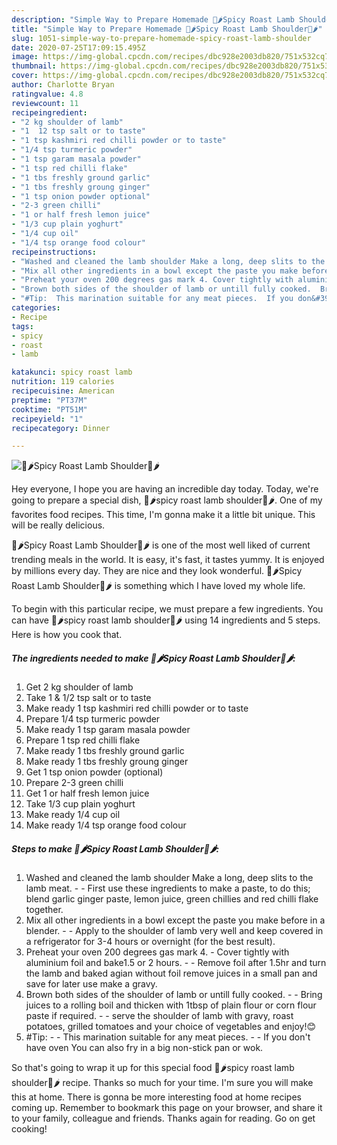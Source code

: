 ```yaml
---
description: "Simple Way to Prepare Homemade 🍖🌶Spicy Roast Lamb Shoulder🍖🌶"
title: "Simple Way to Prepare Homemade 🍖🌶Spicy Roast Lamb Shoulder🍖🌶"
slug: 1051-simple-way-to-prepare-homemade-spicy-roast-lamb-shoulder
date: 2020-07-25T17:09:15.495Z
image: https://img-global.cpcdn.com/recipes/dbc928e2003db820/751x532cq70/🍖🌶spicy-roast-lamb-shoulder🍖🌶-recipe-main-photo.jpg
thumbnail: https://img-global.cpcdn.com/recipes/dbc928e2003db820/751x532cq70/🍖🌶spicy-roast-lamb-shoulder🍖🌶-recipe-main-photo.jpg
cover: https://img-global.cpcdn.com/recipes/dbc928e2003db820/751x532cq70/🍖🌶spicy-roast-lamb-shoulder🍖🌶-recipe-main-photo.jpg
author: Charlotte Bryan
ratingvalue: 4.8
reviewcount: 11
recipeingredient:
- "2 kg shoulder of lamb"
- "1  12 tsp salt or to taste"
- "1 tsp kashmiri red chilli powder or to taste"
- "1/4 tsp turmeric powder"
- "1 tsp garam masala powder"
- "1 tsp red chilli flake"
- "1 tbs freshly ground garlic"
- "1 tbs freshly groung ginger"
- "1 tsp onion powder optional"
- "2-3 green chilli"
- "1 or half fresh lemon juice"
- "1/3 cup plain yoghurt"
- "1/4 cup oil"
- "1/4 tsp orange food colour"
recipeinstructions:
- "Washed and cleaned the lamb shoulder Make a long, deep slits to the lamb meat.  First use these ingredients to make a paste, to do this; blend garlic ginger paste, lemon juice, green chillies and red chilli flake together."
- "Mix all other ingredients in a bowl except the paste you make before in a blender.  Apply to the shoulder of lamb very well and keep covered in a refrigerator for 3-4 hours or overnight (for the best result)."
- "Preheat your oven 200 degrees gas mark 4. Cover tightly with aluminium foil and bake1.5 or 2 hours.  Remove foil after 1.5hr and turn the lamb and baked agian without foil remove juices in a small pan and save for later use make a gravy."
- "Brown both sides of the shoulder of lamb or untill fully cooked.  Bring juices to a rolling boil and thicken with 1tbsp of plain flour or corn flour paste if required.  serve the shoulder of lamb with gravy, roast potatoes, grilled tomatoes and your choice of vegetables and enjoy!😊"
- "#Tip:  This marination suitable for any meat pieces.  If you don&#39;t have oven You can also fry in a big non-stick pan or wok."
categories:
- Recipe
tags:
- spicy
- roast
- lamb

katakunci: spicy roast lamb 
nutrition: 119 calories
recipecuisine: American
preptime: "PT37M"
cooktime: "PT51M"
recipeyield: "1"
recipecategory: Dinner

---
```



![🍖🌶Spicy Roast Lamb Shoulder🍖🌶](https://img-global.cpcdn.com/recipes/dbc928e2003db820/751x532cq70/🍖🌶spicy-roast-lamb-shoulder🍖🌶-recipe-main-photo.jpg)

Hey everyone, I hope you are having an incredible day today. Today, we're going to prepare a special dish, 🍖🌶spicy roast lamb shoulder🍖🌶. One of my favorites food recipes. This time, I'm gonna make it a little bit unique. This will be really delicious.



🍖🌶Spicy Roast Lamb Shoulder🍖🌶 is one of the most well liked of current trending meals in the world. It is easy, it's fast, it tastes yummy. It is enjoyed by millions every day. They are nice and they look wonderful. 🍖🌶Spicy Roast Lamb Shoulder🍖🌶 is something which I have loved my whole life.


To begin with this particular recipe, we must prepare a few ingredients. You can have 🍖🌶spicy roast lamb shoulder🍖🌶 using 14 ingredients and 5 steps. Here is how you cook that.

<!--inarticleads1-->

##### The ingredients needed to make 🍖🌶Spicy Roast Lamb Shoulder🍖🌶:

1. Get 2 kg shoulder of lamb
1. Take 1 &amp; 1/2 tsp salt or to taste
1. Make ready 1 tsp kashmiri red chilli powder or to taste
1. Prepare 1/4 tsp turmeric powder
1. Make ready 1 tsp garam masala powder
1. Prepare 1 tsp red chilli flake
1. Make ready 1 tbs freshly ground garlic
1. Make ready 1 tbs freshly groung ginger
1. Get 1 tsp onion powder (optional)
1. Prepare 2-3 green chilli
1. Get 1 or half fresh lemon juice
1. Take 1/3 cup plain yoghurt
1. Make ready 1/4 cup oil
1. Make ready 1/4 tsp orange food colour




<!--inarticleads2-->

##### Steps to make 🍖🌶Spicy Roast Lamb Shoulder🍖🌶:

1. Washed and cleaned the lamb shoulder Make a long, deep slits to the lamb meat. -  - First use these ingredients to make a paste, to do this; blend garlic ginger paste, lemon juice, green chillies and red chilli flake together.
1. Mix all other ingredients in a bowl except the paste you make before in a blender. -  - Apply to the shoulder of lamb very well and keep covered in a refrigerator for 3-4 hours or overnight (for the best result).
1. Preheat your oven 200 degrees gas mark 4. - Cover tightly with aluminium foil and bake1.5 or 2 hours. -  - Remove foil after 1.5hr and turn the lamb and baked agian without foil remove juices in a small pan and save for later use make a gravy.
1. Brown both sides of the shoulder of lamb or untill fully cooked. -  - Bring juices to a rolling boil and thicken with 1tbsp of plain flour or corn flour paste if required. -  - serve the shoulder of lamb with gravy, roast potatoes, grilled tomatoes and your choice of vegetables and enjoy!😊
1. #Tip: -  - This marination suitable for any meat pieces. -  - If you don&#39;t have oven You can also fry in a big non-stick pan or wok.




So that's going to wrap it up for this special food 🍖🌶spicy roast lamb shoulder🍖🌶 recipe. Thanks so much for your time. I'm sure you will make this at home. There is gonna be more interesting food at home recipes coming up. Remember to bookmark this page on your browser, and share it to your family, colleague and friends. Thanks again for reading. Go on get cooking!
